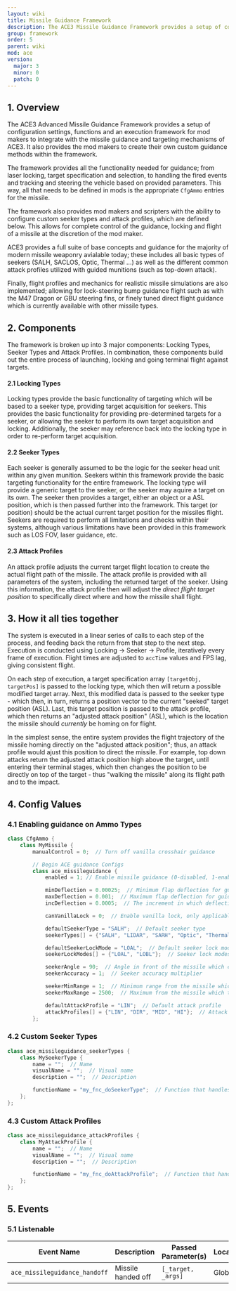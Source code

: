 ```yaml
---
layout: wiki
title: Missile Guidance Framework
description: The ACE3 Missile Guidance Framework provides a setup of configuration settings, functions and a execution framework for mod makers to integrate with the missile guidance and targeting mechanisms of ACE3.
group: framework
order: 5
parent: wiki
mod: ace
version:
  major: 3
  minor: 0
  patch: 0
---
```


## 1. Overview

The ACE3 Advanced Missile Guidance Framework provides a setup of configuration settings, functions and an execution framework for mod makers to integrate with the missile guidance and targeting mechanisms of ACE3. It also provides the mod makers to create their own custom guidance methods within the framework.

The framework provides all the functionality needed for guidance; from laser locking, target specification and selection, to handling the fired events and tracking and steering the vehicle based on provided parameters. This way, all that needs to be defined in mods is the appropriate `CfgAmmo` entries for the missile.

The framework also provides mod makers and scripters with the ability to configure custom seeker types and attack profiles, which are defined below. This allows for complete control of the guidance, locking and flight of a missile at the discretion of the mod maker.

ACE3 provides a full suite of base concepts and guidance for the majority of modern missile weaponry avialable today; these includes all basic types of seekers (SALH, SACLOS, Optic, Thermal ...) as well as the different common attack profiles utilized with guided munitions (such as top-down attack).

Finally, flight profiles and mechanics for realistic missile simulations are also implemented; allowing for lock-steering bump guidance flight such as with the M47 Dragon or GBU steering fins, or finely tuned direct flight guidance which is currently available with other missile types.


## 2. Components

The framework is broken up into 3 major components: Locking Types, Seeker Types and Attack Profiles. In combination, these components build out the entire process of launching, locking and going terminal flight against targets.

#### 2.1 Locking Types
Locking types provide the basic functionality of targeting which will be based to a seeker type, providing target acquisition for seekers. This provides the basic functionality for providing pre-determined targets for a seeker, or allowing the seeker to perform its own target acquisition and locking. Additionally, the seeker may reference back into the locking type in order to re-perform target acquisition.

#### 2.2 Seeker Types
Each seeker is generally assumed to be the logic for the seeker head unit within any given munition. Seekers within this framework provide the basic targeting functionality for the entire framework. The locking type will provide a generic target to the seeker, or the seeker may aquire a target on its own. The seeker then provides a target, either an object or a ASL position, which is then passed further into the framework. This target (or position) should be the actual current target position for the missiles flight. Seekers are required to perform all limitations and checks within their systems, although various limitations have been provided in this framework such as LOS FOV, laser guidance, etc.

#### 2.3 Attack Profiles

An attack profile adjusts the current target flight location to create the actual flight path of the missile. The attack profile is provided with all parameters of the system, including the returned target of the seeker. Using this information, the attack profile then will adjust the *direct flight target position* to specifically direct where and how the missile shall flight.


## 3. How it all ties together

The system is executed in a linear series of calls to each step of the process, and feeding back the return from that step to the next step. Execution is conducted using Locking -> Seeker -> Profile, iteratively every frame of execution. Flight times are adjusted to `accTime` values and FPS lag, giving consistent flight.

On each step of execution, a target specification array `[targetObj, targetPos]` is passed to the locking type, which then will return a possible modified target array. Next, this modified data is passed to the seeker type - which then, in turn, returns a position vector to the current "seeked" target position (ASL). Last, this target position is passed to the attack profile, which then returns an "adjusted attack position" (ASL), which is the location the missile should *currently* be homing on for flight.

In the simplest sense, the entire system provides the flight trajectory of the missile homing directly on the "adjusted attack position"; thus, an attack profile would ajust this position to direct the missile.  For example, top down attacks return the adjusted attack position high above the target, until entering their terminal stages, which then changes the position to be directly on top of the target - thus "walking the missile" along its flight path and to the impact.


## 4. Config Values

### 4.1 Enabling guidance on Ammo Types

```cpp
class CfgAmmo {
    class MyMissile {
        manualControl = 0;  // Turn off vanilla crosshair guidance

        // Begin ACE guidance Configs
        class ace_missileguidance {
            enabled = 1; // Enable missile guidance (0-disabled, 1-enabled)

            minDeflection = 0.00025;  // Minimum flap deflection for guidance
            maxDeflection = 0.001;  // Maximum flap deflection for guidance
            incDeflection = 0.0005;  // The increment in which deflection adjusts

            canVanillaLock = 0;  // Enable vanilla lock, only applicable to non-cadet modes, 'recruit' always uses vanilla locking (0-disabled, 1-enabled)

            defaultSeekerType = "SALH";  // Default seeker type
            seekerTypes[] = {"SALH", "LIDAR", "SARH", "Optic", "Thermal", "GPS", "SACLOS", "MCLOS"};  // Seeker types available

            defaultSeekerLockMode = "LOAL";  // Default seeker lock mode
            seekerLockModes[] = {"LOAL", "LOBL"};  // Seeker lock modes available

            seekerAngle = 90;  // Angle in front of the missile which can be searched
            seekerAccuracy = 1;  // Seeker accuracy multiplier

            seekerMinRange = 1;  // Minimum range from the missile which the seeker can visually search
            seekerMaxRange = 2500;  // Maximum from the missile which the seeker can visually search

            defaultAttackProfile = "LIN";  // Default attack profile
            attackProfiles[] = {"LIN", "DIR", "MID", "HI"};  // Attack profiles available
        };
```

### 4.2 Custom Seeker Types

```cpp
class ace_missileguidance_seekerTypes {
    class MySeekerType {
        name = "";  // Name
        visualName = "";  // Visual name
        description = "";  // Description

        functionName = "my_fnc_doSeekerType";  // Function that handles the seeker type
    };
};
```

### 4.3 Custom Attack Profiles

```cpp
class ace_missileguidance_attackProfiles {
    class MyAttackProfile {
        name = "";  // Name
        visualName = "";  // Visual name
        description = "";  // Description

        functionName = "my_fnc_doAttackProfile";  // Function that handles the attack profile
    };
};
```

## 5. Events

### 5.1 Listenable

| Event Name | Description | Passed Parameter(s) | Locality |
| ---------- | ----------- | ------------------- | -------- |
| `ace_missileguidance_handoff` | Missile handed off | `[_target, _args]` | Global |
